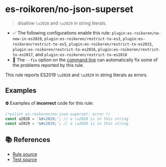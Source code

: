 # es-roikoren/no-json-superset
> disallow `\u2028` and `\u2029` in string literals.

- ✅ The following configurations enable this rule: `plugin:es-roikoren/no-new-in-es2019`, `plugin:es-roikoren/restrict-to-es3`, `plugin:es-roikoren/restrict-to-es5`, `plugin:es-roikoren/restrict-to-es2015`, `plugin:es-roikoren/restrict-to-es2016`, `plugin:es-roikoren/restrict-to-es2017`, and `plugin:es-roikoren/restrict-to-es2018`
- 🔧 The `--fix` option on the [command line](https://eslint.org/docs/user-guide/command-line-interface#fixing-problems) can automatically fix some of the problems reported by this rule.

This rule reports ES2019 `\u2028` and `\u2029` in string literals as errors.

## Examples

⛔ Examples of **incorrect** code for this rule:

```js
/*eslint es-roikoren/no-json-superset: error */
const u2028 = '&#x2028;'; // a \u2028 is in this string
const u2029 = '&#x2029;'; // a \u2029 is in this string
```

## 📚 References

- [Rule source](https://github.com/roikoren755/eslint-plugin-es/blob/v0.0.3/src/rules/no-json-superset.ts)
- [Test source](https://github.com/roikoren755/eslint-plugin-es/blob/v0.0.3/tests/src/rules/no-json-superset.ts)

